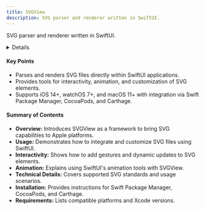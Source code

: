 ```yaml
---
title: SVGView
description: SVG parser and renderer written in SwiftUI.
---
```


SVG parser and renderer written in SwiftUI.

<details>
**URL:** https://github.com/exyte/SVGView

**Authors:** exyte

**Tags:**  
`SwiftUI`, `SVG`, `Parser`, `Renderer`

</details>

#### Key Points
- Parses and renders SVG files directly within SwiftUI applications.
- Provides tools for interactivity, animation, and customization of SVG elements.
- Supports iOS 14+, watchOS 7+, and macOS 11+ with integration via Swift Package Manager, CocoaPods, and Carthage.

#### Summary of Contents
- **Overview:** Introduces SVGView as a framework to bring SVG capabilities to Apple platforms.
- **Usage:** Demonstrates how to integrate and customize SVG files using SwiftUI.
- **Interactivity:** Shows how to add gestures and dynamic updates to SVG elements.
- **Animation:** Explains using SwiftUI's animation tools with SVGView.
- **Technical Details:** Covers supported SVG standards and usage scenarios.
- **Installation:** Provides instructions for Swift Package Manager, CocoaPods, and Carthage.
- **Requirements:** Lists compatible platforms and Xcode versions.

<LinkCard title="Go to Github Repository" href="https://github.com/exyte/SVGView" />
